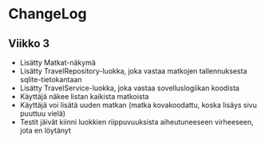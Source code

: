 # ChangeLog

## Viikko 3

- Lisätty Matkat-näkymä
- Lisätty TravelRepository-luokka, joka vastaa matkojen tallennuksesta sqlite-tietokantaan
- Lisätty TravelService-luokka, joka vastaa sovelluslogiikan koodista
- Käyttäjä näkee listan kaikista matkoista
- Käyttäjä voi lisätä uuden matkan (matka kovakoodattu, koska lisäys sivu puuttuu vielä)
- Testit jäivät kiinni luokkien riippuvuuksista aiheutuneeseen virheeseen, jota en löytänyt
